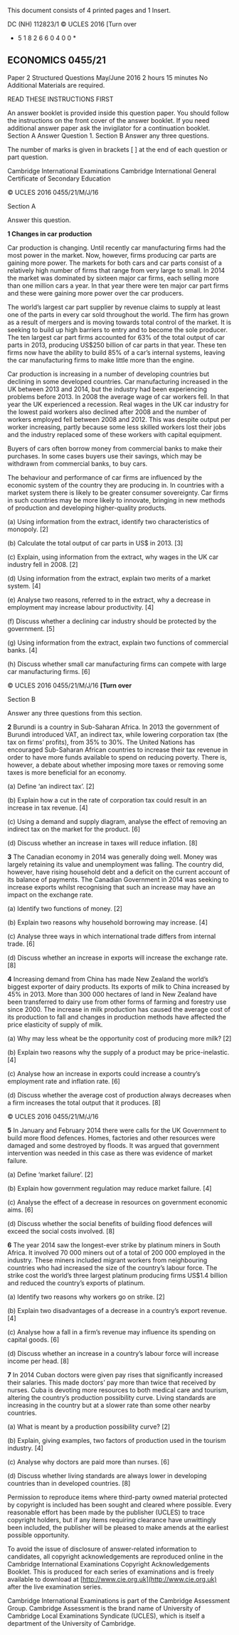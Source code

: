  This document consists of 4 printed pages and 1 Insert. 

 DC (NH) 112823/1 © UCLES 2016 [Turn over 

* 5 1 8 2 6 6 0 4 0 0 * 

## ECONOMICS 0455/21 

 Paper 2 Structured Questions May/June 2016 2 hours 15 minutes No Additional Materials are required. 

 READ THESE INSTRUCTIONS FIRST 

 An answer booklet is provided inside this question paper. You should follow the instructions on the front cover of the answer booklet. If you need additional answer paper ask the invigilator for a continuation booklet. Section A Answer Question 1. Section B Answer any three questions. 

 The number of marks is given in brackets [ ] at the end of each question or part question. 

 Cambridge International Examinations Cambridge International General Certificate of Secondary Education 


© UCLES 2016 0455/21/M/J/16 

 Section A 

 Answer this question. 

**1 Changes in car production** 

 Car production is changing. Until recently car manufacturing firms had the most power in the market. Now, however, firms producing car parts are gaining more power. The markets for both cars and car parts consist of a relatively high number of firms that range from very large to small. In 2014 the market was dominated by sixteen major car firms, each selling more than one million cars a year. In that year there were ten major car part firms and these were gaining more power over the car producers. 

 The world’s largest car part supplier by revenue claims to supply at least one of the parts in every car sold throughout the world. The firm has grown as a result of mergers and is moving towards total control of the market. It is seeking to build up high barriers to entry and to become the sole producer. The ten largest car part firms accounted for 63% of the total output of car parts in 2013, producing US$250 billion of car parts in that year. These ten firms now have the ability to build 85% of a car’s internal systems, leaving the car manufacturing firms to make little more than the engine. 

 Car production is increasing in a number of developing countries but declining in some developed countries. Car manufacturing increased in the UK between 2013 and 2014, but the industry had been experiencing problems before 2013. In 2008 the average wage of car workers fell. In that year the UK experienced a recession. Real wages in the UK car industry for the lowest paid workers also declined after 2008 and the number of workers employed fell between 2008 and 2012. This was despite output per worker increasing, partly because some less skilled workers lost their jobs and the industry replaced some of these workers with capital equipment. 

 Buyers of cars often borrow money from commercial banks to make their purchases. In some cases buyers use their savings, which may be withdrawn from commercial banks, to buy cars. 

 The behaviour and performance of car firms are influenced by the economic system of the country they are producing in. In countries with a market system there is likely to be greater consumer sovereignty. Car firms in such countries may be more likely to innovate, bringing in new methods of production and developing higher-quality products. 

 (a) Using information from the extract, identify two characteristics of monopoly. [2] 

 (b) Calculate the total output of car parts in US$ in 2013. [3] 

 (c) Explain, using information from the extract, why wages in the UK car industry fell in 2008. [2] 

 (d) Using information from the extract, explain two merits of a market system. [4] 

 (e) Analyse two reasons, referred to in the extract, why a decrease in employment may increase labour productivity. [4] 

 (f) Discuss whether a declining car industry should be protected by the government. [5] 

 (g) Using information from the extract, explain two functions of commercial banks. [4] 

 (h) Discuss whether small car manufacturing firms can compete with large car manufacturing firms. [6] 


© UCLES 2016 0455/21/M/J/16 **[Turn over** 

 Section B 

 Answer any three questions from this section. 

**2** Burundi is a country in Sub-Saharan Africa. In 2013 the government of Burundi introduced VAT, an indirect tax, while lowering corporation tax (the tax on firms’ profits), from 35% to 30%. The United Nations has encouraged Sub-Saharan African countries to increase their tax revenue in order to have more funds available to spend on reducing poverty. There is, however, a debate about whether imposing more taxes or removing some taxes is more beneficial for an economy. 

 (a) Define ‘an indirect tax’. [2] 

 (b) Explain how a cut in the rate of corporation tax could result in an increase in tax revenue. [4] 

 (c) Using a demand and supply diagram, analyse the effect of removing an indirect tax on the market for the product. [6] 

 (d) Discuss whether an increase in taxes will reduce inflation. [8] 

**3** The Canadian economy in 2014 was generally doing well. Money was largely retaining its value and unemployment was falling. The country did, however, have rising household debt and a deficit on the current account of its balance of payments. The Canadian Government in 2014 was seeking to increase exports whilst recognising that such an increase may have an impact on the exchange rate. 

 (a) Identify two functions of money. [2] 

 (b) Explain two reasons why household borrowing may increase. [4] 

 (c) Analyse three ways in which international trade differs from internal trade. [6] 

 (d) Discuss whether an increase in exports will increase the exchange rate. [8] 

**4** Increasing demand from China has made New Zealand the world’s biggest exporter of dairy products. Its exports of milk to China increased by 45% in 2013. More than 300 000 hectares of land in New Zealand have been transferred to dairy use from other forms of farming and forestry use since 2000. The increase in milk production has caused the average cost of its production to fall and changes in production methods have affected the price elasticity of supply of milk. 

 (a) Why may less wheat be the opportunity cost of producing more milk? [2] 

 (b) Explain two reasons why the supply of a product may be price-inelastic. [4] 

 (c) Analyse how an increase in exports could increase a country’s employment rate and inflation rate. [6] 

 (d) Discuss whether the average cost of production always decreases when a firm increases the total output that it produces. [8] 


© UCLES 2016 0455/21/M/J/16 

**5** In January and February 2014 there were calls for the UK Government to build more flood defences. Homes, factories and other resources were damaged and some destroyed by floods. It was argued that government intervention was needed in this case as there was evidence of market failure. 

 (a) Define ‘market failure’. [2] 

 (b) Explain how government regulation may reduce market failure. [4] 

 (c) Analyse the effect of a decrease in resources on government economic aims. [6] 

 (d) Discuss whether the social benefits of building flood defences will exceed the social costs involved. [8] 

**6** The year 2014 saw the longest-ever strike by platinum miners in South Africa. It involved 70 000 miners out of a total of 200 000 employed in the industry. These miners included migrant workers from neighbouring countries who had increased the size of the country’s labour force. The strike cost the world’s three largest platinum producing firms US$1.4 billion and reduced the country’s exports of platinum. 

 (a) Identify two reasons why workers go on strike. [2] 

 (b) Explain two disadvantages of a decrease in a country’s export revenue. [4] 

 (c) Analyse how a fall in a firm’s revenue may influence its spending on capital goods. [6] 

 (d) Discuss whether an increase in a country’s labour force will increase income per head. [8] 

**7** In 2014 Cuban doctors were given pay rises that significantly increased their salaries. This made doctors’ pay more than twice that received by nurses. Cuba is devoting more resources to both medical care and tourism, altering the country’s production possibility curve. Living standards are increasing in the country but at a slower rate than some other nearby countries. 

 (a) What is meant by a production possibility curve? [2] 

 (b) Explain, giving examples, two factors of production used in the tourism industry. [4] 

 (c) Analyse why doctors are paid more than nurses. [6] 

 (d) Discuss whether living standards are always lower in developing countries than in developed countries. [8] 

Permission to reproduce items where third-party owned material protected by copyright is included has been sought and cleared where possible. Every reasonable effort has been made by the publisher (UCLES) to trace copyright holders, but if any items requiring clearance have unwittingly been included, the publisher will be pleased to make amends at the earliest possible opportunity. 

To avoid the issue of disclosure of answer-related information to candidates, all copyright acknowledgements are reproduced online in the Cambridge International Examinations Copyright Acknowledgements Booklet. This is produced for each series of examinations and is freely available to download at [http://www.cie.org.uk](http://www.cie.org.uk) after the live examination series. 

Cambridge International Examinations is part of the Cambridge Assessment Group. Cambridge Assessment is the brand name of University of Cambridge Local Examinations Syndicate (UCLES), which is itself a department of the University of Cambridge. 


